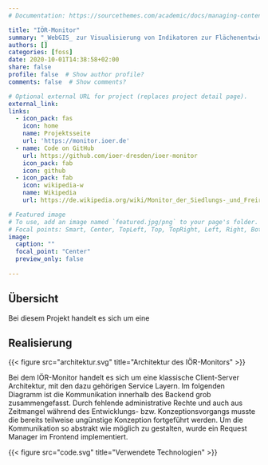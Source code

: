 ```yaml
---
# Documentation: https://sourcethemes.com/academic/docs/managing-content/

title: "IÖR-Monitor"
summary: "_WebGIS_ zur Visualisierung von Indikatoren zur Flächenentwicklung in Deutschland. Von der Gemeinde- bis zur Bundesebene lassen sich mithilfe der Daten des IÖR-Monitors unterschiedlichste Analysen durchführen."
authors: []
categories: [foss]
date: 2020-10-01T14:38:58+02:00
share: false
profile: false  # Show author profile?
comments: false  # Show comments?

# Optional external URL for project (replaces project detail page).
external_link: 
links:
  - icon_pack: fas
    icon: home
    name: Projektsseite
    url: 'https://monitor.ioer.de'
  - name: Code on GitHub
    url: https://github.com/ioer-dresden/ioer-monitor
    icon_pack: fab
    icon: github
  - icon_pack: fab 
    icon: wikipedia-w
    name: Wikipedia
    url: https://de.wikipedia.org/wiki/Monitor_der_Siedlungs-_und_Freiraumentwicklung

# Featured image
# To use, add an image named `featured.jpg/png` to your page's folder.
# Focal points: Smart, Center, TopLeft, Top, TopRight, Left, Right, BottomLeft, Bottom, BottomRight.
image:
  caption: ""
  focal_point: "Center"
  preview_only: false
  
---
```


## Übersicht


Bei diesem Projekt handelt es sich um eine 


## Realisierung

{{< figure src="architektur.svg" title="Architektur des IÖR-Monitors" >}}

Bei dem IÖR-Monitor handelt es sich um eine klassische Client-Server Architektur, mit den dazu gehörigen Service Layern. Im folgenden Diagramm ist die Kommunikation innerhalb des Backend grob zusammengefasst. Durch fehlende administrative Rechte und auch aus Zeitmangel während des Entwicklungs- bzw. Konzeptionsvorgangs musste die bereits teilweise ungünstige Konzeption fortgeführt werden. Um die Kommunikation so abstrakt wie möglich zu gestalten, wurde ein Request Manager im Frontend implementiert.

{{< figure src="code.svg" title="Verwendete Technologien" >}}

